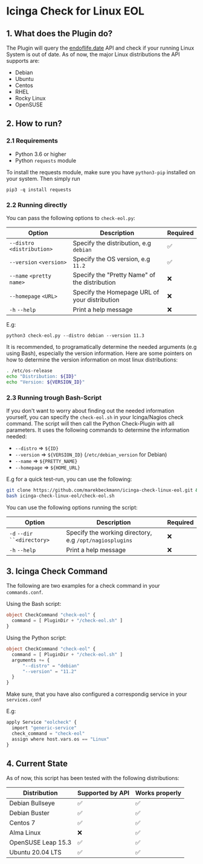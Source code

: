 # Icinga Check for Linux EOL

## 1. What does the Plugin do?

The Plugin will query the [endoflife.date](https://endoflife.date) API and check if your running Linux System is out of date. As of now, the major Linux distributions the API supports are: 

- Debian
- Ubuntu
- Centos
- RHEL
- Rocky Linux
- OpenSUSE

## 2. How to run?

### 2.1 Requirements

- Python 3.6 or higher
- Python `requests` module

To install the requests module, make sure you have `python3-pip` installed on your system. Then simply run

```
pip3 -q install requests
```

### 2.2 Running directly

You can pass the following options to `check-eol.py`: 

| Option                      | Description                                   | Required |
| --------------------------- | --------------------------------------------- | -------- |
| `--distro` `<distribution>` | Specify the distribution, e.g `debian`        | ✅        |
| `--version` `<version>`     | Specify the OS version, e.g `11.2`            | ✅        |
| `--name` `<pretty name>`    | Specify the "Pretty Name" of the distribution | ❌        |
| `--homepage` `<URL>`        | Specify the Homepage URL of your distribution | ❌        |
| `-h` `--help`               | Print a help message                          | ❌        |

E.g: 
```
python3 check-eol.py --distro debian --version 11.3
```

It is recommended, to programatically determine the needed arguments (e.g using Bash), especially the version information. Here are some pointers on how to determine the version information on most linux distributions: 

```bash
. /etc/os-release
echo "Distribution: ${ID}"
echo "Version: ${VERSION_ID}"
```

### 2.3 Running trough Bash-Script

If you don't want to worry about finding out the needed information yourself, you can specify the `check-eol.sh` in your Icinga/Nagios check command. The script will then call the Python Check-Plugin with all parameters. It uses the following commands to determine the information needed: 

- `--distro` => `${ID}` 
- `--version` => `${VERSION_ID}` (`/etc/debian_version` for Debian)
- `--name` => `${PRETTY_NAME}` 
- `--homepage` => `${HOME_URL}`

E.g for a quick test-run, you can use the following: 
```bash
git clone https://github.com/marekbeckmann/icinga-check-linux-eol.git && \
bash icinga-check-linux-eol/check-eol.sh
```
You can use the following options running the script: 

| Option                     | Description                                             | Required |
| -------------------------- | ------------------------------------------------------- | -------- |
| `-d` `--dir ``<directory>` | Specify the working directory, e.g `/opt/nagiosplugins` | ❌        |
| `-h` `--help`              | Print a help message                                    | ❌        |


## 3. Icinga Check Command

The following are two examples for a check command in your `commands.conf`.

Using the Bash script: 
```php
object CheckCommand "check-eol" {
  command = [ PluginDir + "/check-eol.sh" ]
}
```

Using the Python script: 
```php
object CheckCommand "check-eol" {
  command = [ PluginDir + "/check-eol.sh" ]
  arguments += {
      "--distro" = "debian"
      "--version" = "11.2"
  }
}
```

Make sure, that you have also configured a correspondig service in your `services.conf`

E.g: 
```php
apply Service "eolcheck" {
  import "generic-service"
  check_command = "check-eol"
  assign where host.vars.os == "Linux"
}
```
## 4. Current State
As of now, this script has been tested with the following distributions: 

| Distribution       | Supported by API | Works properly |
| ------------------ | ---------------- | -------------- |
| Debian Bullseye    | ✅                | ✅              |
| Debian Buster      | ✅                | ✅              |
| Centos 7           | ✅                | ✅              |
| Alma Linux         | ❌                | ✅              |
| OpenSUSE Leap 15.3 | ✅                | ✅              |
| Ubuntu 20.04 LTS   | ✅                | ✅              |
